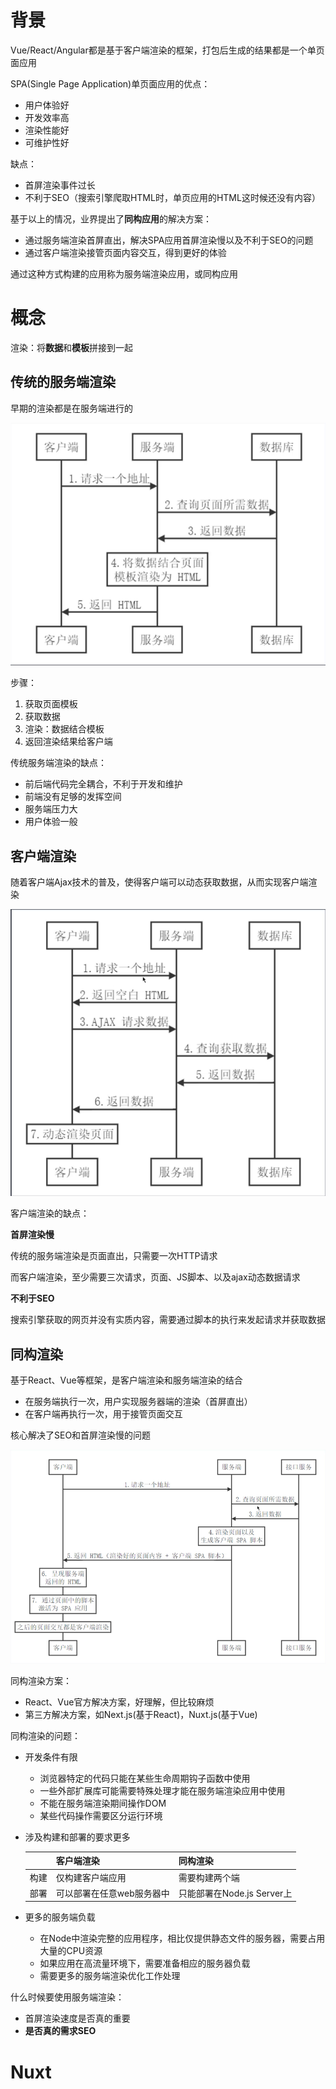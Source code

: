 # 背景

Vue/React/Angular都是基于客户端渲染的框架，打包后生成的结果都是一个单页面应用

SPA(Single Page Application)单页面应用的优点：

- 用户体验好
- 开发效率高
- 渲染性能好
- 可维护性好

缺点：

- 首屏渲染事件过长
- 不利于SEO（搜索引擎爬取HTML时，单页应用的HTML这时候还没有内容）

基于以上的情况，业界提出了**同构应用**的解决方案：

- 通过服务端渲染首屏直出，解决SPA应用首屏渲染慢以及不利于SEO的问题
- 通过客户端渲染接管页面内容交互，得到更好的体验

通过这种方式构建的应用称为服务端渲染应用，或同构应用

# 概念

渲染：将**数据**和**模板**拼接到一起

## 传统的服务端渲染

早期的渲染都是在服务端进行的

![image-20210202092546173](.\images\传统服务端渲染.png)

步骤：

1. 获取页面模板
2. 获取数据
3. 渲染：数据结合模板
4. 返回渲染结果给客户端

传统服务端渲染的缺点：

- 前后端代码完全耦合，不利于开发和维护
- 前端没有足够的发挥空间
- 服务端压力大
- 用户体验一般

## 客户端渲染

随着客户端Ajax技术的普及，使得客户端可以动态获取数据，从而实现客户端渲染

![image-20210202095825712](.\images\客户端渲染.png)

客户端渲染的缺点：

**首屏渲染慢**

传统的服务端渲染是页面直出，只需要一次HTTP请求

而客户端渲染，至少需要三次请求，页面、JS脚本、以及ajax动态数据请求

**不利于SEO**

搜索引擎获取的网页并没有实质内容，需要通过脚本的执行来发起请求并获取数据

## 同构渲染

基于React、Vue等框架，是客户端渲染和服务端渲染的结合

- 在服务端执行一次，用户实现服务器端的渲染（首屏直出）
- 在客户端再执行一次，用于接管页面交互

核心解决了SEO和首屏渲染慢的问题

![image-20210202103101400](.\images\同构渲染.png)

同构渲染方案：

- React、Vue官方解决方案，好理解，但比较麻烦
- 第三方解决方案，如Next.js(基于React)，Nuxt.js(基于Vue)

同构渲染的问题：

- 开发条件有限

  - 浏览器特定的代码只能在某些生命周期钩子函数中使用
  - 一些外部扩展库可能需要特殊处理才能在服务端渲染应用中使用
  - 不能在服务端渲染期间操作DOM
  - 某些代码操作需要区分运行环境

- 涉及构建和部署的要求更多

  |      | 客户端渲染                | 同构渲染                   |
  | ---- | ------------------------- | -------------------------- |
  | 构建 | 仅构建客户端应用          | 需要构建两个端             |
  | 部署 | 可以部署在任意web服务器中 | 只能部署在Node.js Server上 |

- 更多的服务端负载

  - 在Node中渲染完整的应用程序，相比仅提供静态文件的服务器，需要占用大量的CPU资源
  - 如果应用在高流量环境下，需要准备相应的服务器负载
  - 需要更多的服务端渲染优化工作处理

什么时候要使用服务端渲染：

- 首屏渲染速度是否真的重要
- **是否真的需求SEO**

# Nuxt

